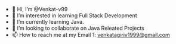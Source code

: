 - 👋 Hi, I’m @Venkat-v99
- 👀 I’m interested in learning Full Stack Development
- 🌱 I’m currently learning Java.
- 💞️ I’m looking to collaborate on Java Releated Projects
- 📫 How to reach me at my Email 1: venkatagiriv1999@gmail.com
<!---
Venkat-v99/Venkat-v99 is a ✨ special ✨ repository because its `README.md` (this file) appears on your GitHub profile.
You can click the Preview link to take a look at your changes.
-
